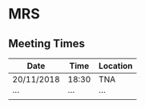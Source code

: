 # MRS

## Meeting Times

| Date       | Time  | Location |
|------------|-------|----------|
| 20/11/2018 | 18:30 | TNA      |
| ···        | ···   | ···      |

